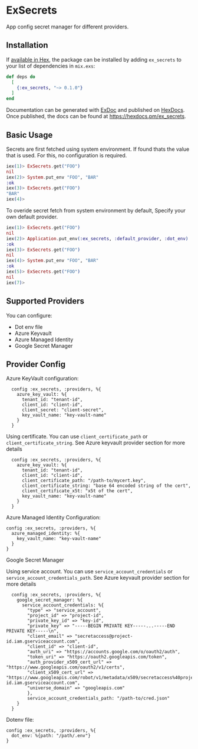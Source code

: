 # ExSecrets

App config secret manager for different providers.

## Installation

If [available in Hex](https://hex.pm/docs/publish), the package can be installed
by adding `ex_secrets` to your list of dependencies in `mix.exs`:

```elixir
def deps do
  [
    {:ex_secrets, "~> 0.1.0"}
  ]
end
```

Documentation can be generated with [ExDoc](https://github.com/elixir-lang/ex_doc)
and published on [HexDocs](https://hexdocs.pm). Once published, the docs can
be found at <https://hexdocs.pm/ex_secrets>.

## Basic Usage

Secrets are first fetched using system environment. If found thats the value that is used. For this, no configuration is required.

```elixir
iex(1)> ExSecrets.get("FOO")
nil
iex(2)> System.put_env "FOO", "BAR"
:ok
iex(3)> ExSecrets.get("FOO")
"BAR"
iex(4)>
```

To overide secret fetch from system environment by default, Specify your own default provider.

```elixir
iex(1)> ExSecrets.get("FOO")
nil
iex(2)> Application.put_env(:ex_secrets, :default_provider, :dot_env)
:ok
iex(3)> ExSecrets.get("FOO")
nil
iex(4)> System.put_env "FOO", "BAR"
:ok
iex(5)> ExSecrets.get("FOO")
nil
iex(7)>
```

## Supported Providers

You can configure:

- Dot env file
- Azure Keyvault
- Azure Managed Identity
- Google Secret Manager

## Provider Config

Azure KeyVault configuration:

```
  config :ex_secrets, :providers, %{
    azure_key_vault: %{
      tenant_id: "tenant-id",
      client_id: "client-id",
      client_secret: "client-secret",
      key_vault_name: "key-vault-name"
    }
  }
```

Using certificate. You can use `client_certificate_path` or `client_certificate_string`. See Azure keyvault provider section for more details

```
  config :ex_secrets, :providers, %{
    azure_key_vault: %{
      tenant_id: "tenant-id",
      client_id: "client-id",
      client_certificate_path: "/path-to/mycert.key",
      client_certificate_string: "base 64 encoded string of the cert",
      client_certificate_x5t: "x5t of the cert",
      key_vault_name: "key-vault-name"
    }
  }
```

  Azure Managed Identity Configuration:

  ```
  config :ex_secrets, :providers, %{
    azure_managed_identity: %{
      key_vault_name: "key-vault-name"
    }
  }
  ```

  Google Secret Manager

  Using service account. You can use `service_account_credentials` or `service_account_credentials_path`. See Azure keyvault provider section for more details

```
  config :ex_secrets, :providers, %{
    google_secret_manager: %{
      service_account_credentials: %{
        "type" => "service_account",
        "project_id" => "project-id",
        "private_key_id" => "key-id",
        "private_key" => "-----BEGIN PRIVATE KEY-----...-----END PRIVATE KEY-----\n",
        "client_email" => "secretaccess@project-id.iam.gserviceaccount.com",
        "client_id" => "client-id",
        "auth_uri" => "https://accounts.google.com/o/oauth2/auth",
        "token_uri" => "https://oauth2.googleapis.com/token",
        "auth_provider_x509_cert_url" => "https://www.googleapis.com/oauth2/v1/certs",
        "client_x509_cert_url" => "https://www.googleapis.com/robot/v1/metadata/x509/secretaccess%40project-id.iam.gserviceaccount.com",
        "universe_domain" => "googleapis.com"
        },
        service_account_credentials_path: "/path-to/cred.json"
    }
  }
```

  Dotenv file:

  ```
  config :ex_secrets, :providers, %{
    dot_env: %{path: "/path/.env"}
  }
  ```
